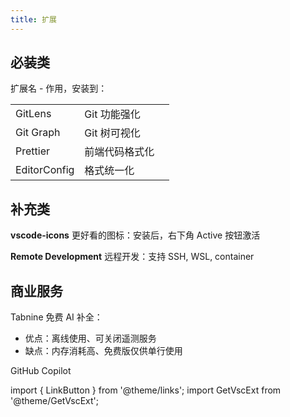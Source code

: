 ```yaml
---
title: 扩展
---
```


## 必装类

扩展名 - 作用，安装到：

<div className="no-table-header no-table-border">

|              |                |                                                    |
| ------------ | -------------- | -------------------------------------------------- |
| GitLens      | Git 功能强化   | <GetVscExt small id="eamodio.gitlens" />           |
| Git Graph    | Git 树可视化   | <GetVscExt small id="mhutchie.git-graph" />        |
| Prettier     | 前端代码格式化 | <GetVscExt small id="esbenp.prettier-vscode" />    |
| EditorConfig | 格式统一化     | <GetVscExt small id="EditorConfig.EditorConfig" /> |

</div>

## 补充类

**vscode-icons** 更好看的图标：安装后，右下角 Active 按钮激活

<GetVscExt id="vscode-icons-team.vscode-icons" msOnly />

**Remote Development** 远程开发：支持 SSH, WSL, container

<GetVscExt id="ms-vscode-remote.vscode-remote-extensionpack" msOnly />

## 商业服务

Tabnine 免费 AI 补全：

- 优点：离线使用、可关闭遥测服务
- 缺点：内存消耗高、免费版仅供单行使用

<GetVscExt id="tabnine.tabnine-vscode"/>

GitHub Copilot

<GetVscExt id="GitHub.copilot"/>

import { LinkButton } from '@theme/links';
import GetVscExt from '@theme/GetVscExt';
